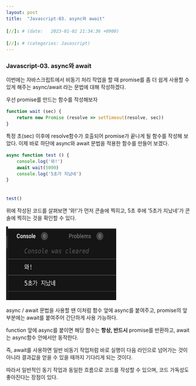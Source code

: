 ```yaml
---
layout: post
title:  "Javascript-03. async와 await"

[//]: # (date:   2023-01-02 21:34:36 +0900)

[//]: # (categories: Javascript)
---
```


[//]: # (<h1>Introduction</h1>)

<h3>Javascript-03. async와 await</h3>

이번에는 자바스크립트에서 비동기 처리 작업을 할 때 promise를 좀 더 쉽게 사용할 수 있게 해주는 async/await 라는 문법에 대해 작성하겠다.<br />

우선 promise를 만드는 함수를 작성해보자

```javascript
function wait (sec) {
    return new Promise (resolve => setTimeout(resolve, sec))
}
```
특정 초(sec) 이후에 resolve함수가 호출되어 promise가 끝나게 될 함수를 작성해 보았다.
이제 바로 하단에 async와 await 문법을 적용한 함수를 만들어 보겠다.

```javascript
async function test () {
    console.log('와!')
    await wait(5000)
    console.log('5초가 지났네')
}


test()

```

위에 작성된 코드를 살펴보면 '와!'가 먼저 콘솔에 찍히고, 5초 후에 '5초가 지났네'가 콘솔에 찍히는 것을 확인할 수 있다.

<img src="/assets/javascript-03/javascript-03.png" height="200" width="300" >



async / await 문법을 사용할 땐 이처럼 함수 앞에 async를 붙여주고, promise의 앞부분에는 await를 붙여주어 간단하게 사용 가능하다.



function 앞에 async를 붙이면 해당 함수는 **항상, 반드시** promise를 반환하고,
await는 async함수 안에서만 동작한다.

즉, await를 사용하면 일반 비동기 작업처럼 바로 실행이 다음 라인으로 넘어가는 것이 아니라 결과값을 얻을 수 있을 때까지 기다리게 되는 것이다.

따라서 일반적인 동기 작업과 동일한 흐름으로 코드를 작성할 수 있으며, 코드 가독성도 좋아진다는 장점이 있다.

